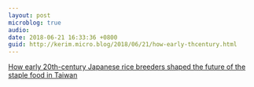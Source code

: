 ```yaml
---
layout: post
microblog: true
audio: 
date: 2018-06-21 16:33:36 +0800
guid: http://kerim.micro.blog/2018/06/21/how-early-thcentury.html
---
```

[How early 20th-century Japanese rice breeders shaped the future of the staple food in Taiwan](https://www.japantimes.co.jp/news/2018/06/20/national/history/early-20th-century-japan-rice-breeders-shaped-future-staple-food-taiwan/)
